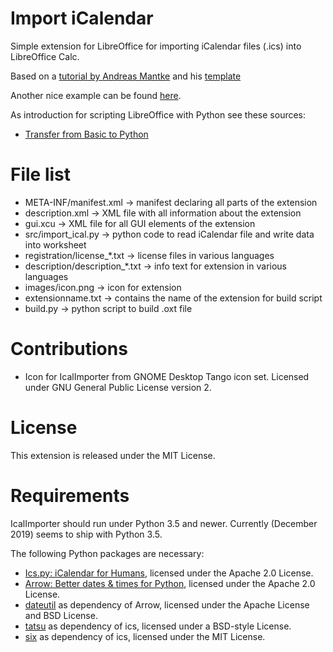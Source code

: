 
# Import iCalendar

Simple extension for LibreOffice for importing iCalendar files (.ics) into LibreOffice Calc.

Based on a [tutorial by Andreas Mantke](https://amantke.de/wp-content/uploads/2018/08/extensionsbook_20180831.pdf) and his [template](https://github.com/andreasma/extensionbook/tree/master/extensiontemplates/extension_basic_design)

Another nice example can be found [here](https://blog.mdda.net/oss/2011/10/07/python-libreoffice).

As introduction for scripting LibreOffice with Python see these sources:

* [Transfer from Basic to Python](https://wiki.openoffice.org/wiki/Python/Transfer_from_Basic_to_Python)

# File list

* META-INF/manifest.xml -> manifest declaring all parts of the extension
* description.xml -> XML file with all information about the extension
* gui.xcu -> XML file for all GUI elements of the extension
* src/import_ical.py -> python code to read iCalendar file and write data into worksheet
* registration/license_*.txt -> license files in various languages
* description/description_*.txt -> info text for extension in various languages
* images/icon.png -> icon for extension
* extensionname.txt -> contains the name of the extension for build script
* build.py -> python script to build .oxt file

# Contributions

* Icon for IcalImporter from GNOME Desktop Tango icon set. Licensed under GNU General Public License version 2.

# License

This extension is released under the MIT License.

# Requirements

IcalImporter should run under Python 3.5 and newer. Currently (December 2019) seems to ship with Python 3.5.

The following Python packages are necessary:

* [Ics.py: iCalendar for Humans](https://github.com/C4ptainCrunch/ics.py/), licensed under the Apache 2.0 License.
* [Arrow: Better dates & times for Python](https://github.com/crsmithdev/arrow/), licensed under the Apache 2.0 License.
* [dateutil](https://github.com/dateutil/dateutil/) as dependency of Arrow, licensed under the Apache License and BSD License.
* [tatsu](https://github.com/neogeny/tatsu) as dependency of ics, licensed under a BSD-style License.
* [six](https://github.com/benjaminp/six) as dependency of ics, licensed under the MIT License.
